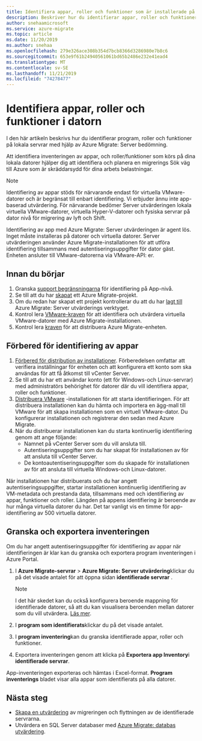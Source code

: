 ```yaml
---
title: Identifiera appar, roller och funktioner som är installerade på lokala servrar med hjälp av Azure Migrate Server bedömning
description: Beskriver hur du identifierar appar, roller och funktioner på lokala servrar med hjälp av Azure Migrate Server bedömning.
author: snehaamicrosoft
ms.service: azure-migrate
ms.topic: article
ms.date: 11/20/2019
ms.author: snehaa
ms.openlocfilehash: 279e326ace308b354d7bcb8366d3286980e7b8c6
ms.sourcegitcommit: 653e9f61b24940561061bd65b2486e232e41ead4
ms.translationtype: MT
ms.contentlocale: sv-SE
ms.lasthandoff: 11/21/2019
ms.locfileid: "74278477"
---
```

# <a name="discover-machine-apps-roles-and-features"></a>Identifiera appar, roller och funktioner i datorn

I den här artikeln beskrivs hur du identifierar program, roller och funktioner på lokala servrar med hjälp av Azure Migrate: Server bedömning.

Att identifiera inventeringen av appar, och roller/funktioner som körs på dina lokala datorer hjälper dig att identifiera och planera en migrerings Sök väg till Azure som är skräddarsydd för dina arbets belastningar.

> [!NOTE]
> Identifiering av appar stöds för närvarande endast för virtuella VMware-datorer och är begränsat till enbart identifiering. Vi erbjuder ännu inte app-baserad utvärdering.  För närvarande bedömer Server utvärderingen lokala virtuella VMware-datorer, virtuella Hyper-V-datorer och fysiska servrar på dator nivå för migrering av lyft och Shift.

Identifiering av app med Azure Migrate: Server utvärderingen är agent lös. Inget måste installeras på datorer och virtuella datorer. Server utvärderingen använder Azure Migrate-installationen för att utföra identifiering tillsammans med autentiseringsuppgifter för dator gäst. Enheten ansluter till VMware-datorerna via VMware-API: er.


## <a name="before-you-start"></a>Innan du börjar

1. Granska [support begränsningarna](migrate-support-matrix-vmware.md#application-discovery) för identifiering på App-nivå.
2. Se till att du har [skapat](how-to-add-tool-first-time.md) ett Azure Migrate-projekt.
3. Om du redan har skapat ett projekt kontrollerar du att du har [lagt till](how-to-assess.md) Azure Migrate: Server utvärderings verktyget.
4. Kontrol lera [VMware-kraven](migrate-support-matrix-vmware.md#assessment-vcenter-server-requirements) för att identifiera och utvärdera virtuella VMware-datorer med Azure Migrate-installationen.
4. Kontrol lera [kraven](migrate-support-matrix-vmware.md#assessment-appliance-requirements) för att distribuera Azure Migrate-enheten.

## <a name="prepare-for-app-discovery"></a>Förbered för identifiering av appar

1. [Förbered för distribution av installationer](https://docs.microsoft.com/azure/migrate/tutorial-prepare-vmware). Förberedelsen omfattar att verifiera inställningar för enheten och att konfigurera ett konto som ska användas för att få åtkomst till vCenter Server.
2. Se till att du har ett användar konto (ett för Windows-och Linux-servrar) med administratörs behörighet för datorer där du vill identifiera appar, roller och funktioner.
3. [Distribuera VMware](how-to-set-up-appliance-vmware.md) -installationen för att starta identifieringen. För att distribuera installationen kan du hämta och importera en ägg-mall till VMware för att skapa installationen som en virtuell VMware-dator. Du konfigurerar installationen och registrerar den sedan med Azure Migrate.
2. När du distribuerar installationen kan du starta kontinuerlig identifiering genom att ange följande:
    - Namnet på vCenter Server som du vill ansluta till.
    - Autentiseringsuppgifter som du har skapat för installationen av för att ansluta till vCenter Server.
    - De kontoautentiseringsuppgifter som du skapade för installationen av för att ansluta till virtuella Windows-och Linux-datorer.

När installationen har distribuerats och du har angett autentiseringsuppgifter, startar installationen kontinuerlig identifiering av VM-metadata och prestanda data, tillsammans med och identifiering av appar, funktioner och roller.  Längden på appens identifiering är beroende av hur många virtuella datorer du har. Det tar vanligt vis en timme för app-identifiering av 500 virtuella datorer.

## <a name="review-and-export-the-inventory"></a>Granska och exportera inventeringen

Om du har angett autentiseringsuppgifter för identifiering av appar när identifieringen är klar kan du granska och exportera program inventeringen i Azure Portal.

1. I **Azure Migrate-servrar** > **Azure Migrate: Server utvärdering**klickar du på det visade antalet för att öppna sidan **identifierade servrar** .

    > [!NOTE]
    > I det här skedet kan du också konfigurera beroende mappning för identifierade datorer, så att du kan visualisera beroenden mellan datorer som du vill utvärdera. [Läs mer](how-to-create-group-machine-dependencies.md).

2. I **program som identifierats**klickar du på det visade antalet.
3. I **program inventering**kan du granska identifierade appar, roller och funktioner.
4. Exportera inventeringen genom att klicka på **Exportera app Inventory**i **identifierade servrar**.

App-inventeringen exporteras och hämtas i Excel-format. **Program inventerings** bladet visar alla appar som identifierats på alla datorer.

## <a name="next-steps"></a>Nästa steg

- [Skapa en utvärdering](how-to-create-assessment.md) av migreringen och flyttningen av de identifierade servrarna.
- Utvärdera en SQL Server databaser med [Azure Migrate: databas utvärdering](https://docs.microsoft.com/sql/dma/dma-assess-sql-data-estate-to-sqldb?view=sql-server-2017).
